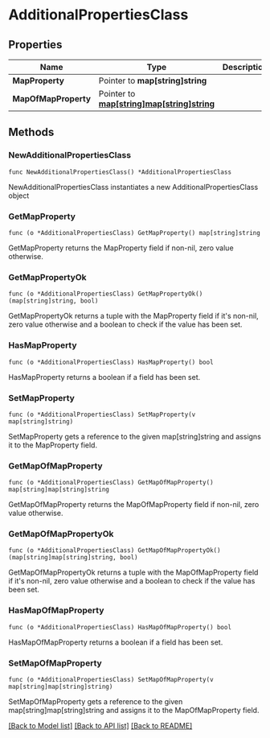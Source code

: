 # AdditionalPropertiesClass

## Properties

Name | Type | Description | Notes
------------ | ------------- | ------------- | -------------
**MapProperty** | Pointer to **map[string]string** |  | [optional] 
**MapOfMapProperty** | Pointer to [**map[string]map[string]string**](map.md) |  | [optional] 

## Methods

### NewAdditionalPropertiesClass

`func NewAdditionalPropertiesClass() *AdditionalPropertiesClass`

NewAdditionalPropertiesClass instantiates a new AdditionalPropertiesClass object

### GetMapProperty

`func (o *AdditionalPropertiesClass) GetMapProperty() map[string]string`

GetMapProperty returns the MapProperty field if non-nil, zero value otherwise.

### GetMapPropertyOk

`func (o *AdditionalPropertiesClass) GetMapPropertyOk() (map[string]string, bool)`

GetMapPropertyOk returns a tuple with the MapProperty field if it's non-nil, zero value otherwise
and a boolean to check if the value has been set.

### HasMapProperty

`func (o *AdditionalPropertiesClass) HasMapProperty() bool`

HasMapProperty returns a boolean if a field has been set.

### SetMapProperty

`func (o *AdditionalPropertiesClass) SetMapProperty(v map[string]string)`

SetMapProperty gets a reference to the given map[string]string and assigns it to the MapProperty field.

### GetMapOfMapProperty

`func (o *AdditionalPropertiesClass) GetMapOfMapProperty() map[string]map[string]string`

GetMapOfMapProperty returns the MapOfMapProperty field if non-nil, zero value otherwise.

### GetMapOfMapPropertyOk

`func (o *AdditionalPropertiesClass) GetMapOfMapPropertyOk() (map[string]map[string]string, bool)`

GetMapOfMapPropertyOk returns a tuple with the MapOfMapProperty field if it's non-nil, zero value otherwise
and a boolean to check if the value has been set.

### HasMapOfMapProperty

`func (o *AdditionalPropertiesClass) HasMapOfMapProperty() bool`

HasMapOfMapProperty returns a boolean if a field has been set.

### SetMapOfMapProperty

`func (o *AdditionalPropertiesClass) SetMapOfMapProperty(v map[string]map[string]string)`

SetMapOfMapProperty gets a reference to the given map[string]map[string]string and assigns it to the MapOfMapProperty field.


[[Back to Model list]](../README.md#documentation-for-models) [[Back to API list]](../README.md#documentation-for-api-endpoints) [[Back to README]](../README.md)



